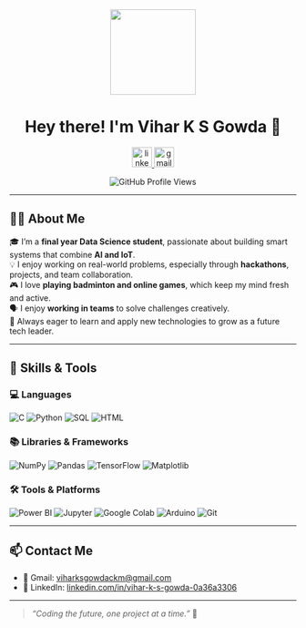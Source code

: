 <div align="center">
  <img height="150" src="https://media.giphy.com/media/M9gbBd9nbDrOTu1Mqx/giphy.gif"  />
</div>


<h1 align="center">Hey there! I'm Vihar K S Gowda 👋</h1>

<p align="center">
  <a href="https://www.linkedin.com/in/vihar-k-s-gowda-0a36a3306" target="_blank">
    <img src="https://img.shields.io/static/v1?message=LinkedIn&logo=linkedin&label=&color=0077B5&logoColor=white&labelColor=&style=for-the-badge" height="35" alt="linkedin logo"  />
  </a>
  <a href="mailto:viharksgowdackm@gmail.com" target="_blank">
    <img src="https://img.shields.io/static/v1?message=Gmail&logo=gmail&label=&color=D14836&logoColor=white&labelColor=&style=for-the-badge" height="35" alt="gmail logo"  />
  </a>
</p>

<p align="center">
  <img src="https://komarev.com/ghpvc/?username=viharksgowda&style=flat-square&color=blue" alt="GitHub Profile Views" />
</p>

---

## 🧑‍💼 About Me

🎓 I’m a **final year Data Science student**, passionate about building smart systems that combine **AI and IoT**.  
💡 I enjoy working on real-world problems, especially through **hackathons**, projects, and team collaboration.  
🎮 I love **playing badminton and online games**, which keep my mind fresh and active.  
🗣 I enjoy **working in teams** to solve challenges creatively.  
🌱 Always eager to learn and apply new technologies to grow as a future tech leader.

---

## 🔧 Skills & Tools

### 💻 Languages
![C](https://img.shields.io/badge/C-00599C?style=flat&logo=c&logoColor=white)
![Python](https://img.shields.io/badge/Python-3776AB?style=flat&logo=python&logoColor=white)
![SQL](https://img.shields.io/badge/SQL-025E8C?style=flat&logo=mysql)
![HTML](https://img.shields.io/badge/HTML5-E34F26?style=flat&logo=html5&logoColor=white)

### 📚 Libraries & Frameworks
![NumPy](https://img.shields.io/badge/Numpy-013243?style=flat&logo=numpy)
![Pandas](https://img.shields.io/badge/Pandas-150458?style=flat&logo=pandas)
![TensorFlow](https://img.shields.io/badge/TensorFlow-FF6F00?style=flat&logo=tensorflow)
![Matplotlib](https://img.shields.io/badge/Matplotlib-000000?style=flat&logo=matplotlib)

### 🛠 Tools & Platforms
![Power BI](https://img.shields.io/badge/Power%20BI-F2C811?style=flat&logo=powerbi&logoColor=black)
![Jupyter](https://img.shields.io/badge/Jupyter-F37626?style=flat&logo=jupyter)
![Google Colab](https://img.shields.io/badge/Colab-F9AB00?style=flat&logo=googlecolab)
![Arduino](https://img.shields.io/badge/Arduino-00979D?style=flat&logo=arduino)
![Git](https://img.shields.io/badge/Git-F05032?style=flat&logo=git)

---

## 📫 Contact Me

- 📧 Gmail: [viharksgowdackm@gmail.com](mailto:viharksgowdackm@gmail.com)  
- 🔗 LinkedIn: [linkedin.com/in/vihar-k-s-gowda-0a36a3306](https://www.linkedin.com/in/vihar-k-s-gowda-0a36a3306)

---

> *“Coding the future, one project at a time.”* 🚀
